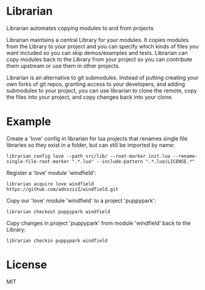 # Librarian

Librarian automates copying modules to and from projects

Librarian maintains a central Library for your modules. It copies modules
from the Library to your project and you can specify which kinds of files
you want included so you can skip demos/examples and tests. Librarian can
copy modules back to the Library from your project so you can contribute
them upstream or use them in other projects.

Librarian is an alternative to git submodules. Instead of putting creating
your own forks of git repos, granting access to your developers, and adding
submodules to your project, you can use librarian to clone the remote, copy
the files into your project, and copy changes back into your clone.

# Example

Create a 'love' config in librarian for lua projects that renames single
file libraries so they exist in a folder, but can still be imported by
name:

    librarian config love --path src/lib/ --root-marker init.lua --rename-single-file-root-marker ".*.lua" --include-pattern ".*.lua|LICENSE.*"

Register a 'love' module 'windfield':

    librarian acquire love windfield https://github.com/adnzzzzZ/windfield.git

Copy our 'love' module 'windfield' to a project 'puppypark':

    librarian checkout puppypark windfield

Copy changes in project 'puppypark' from module 'windfield' back to the Library:

    librarian checkin puppypark windfield

# License

MIT
